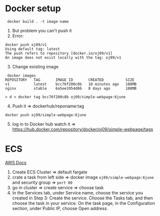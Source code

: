 # Docker setup
```docker
 docker build . -t image-name
```

1. But problem you can't push it
2. Error:
```
docker push oj09/v1
Using default tag: latest
The push refers to repository [docker.io/oj09/v1]
An image does not exist locally with the tag: oj09/v1
```
3. Change existing image
```docker
 docker images
REPOSITORY   TAG       IMAGE ID       CREATED          SIZE
v1           latest    bcc76f200c8b   10 minutes ago   188MB
nginx        stable    6a5ee1954d86   8 days ago       188MB

> d > docker tag bcc76f200c8b oj09/simple-webpage:6june
```
4. Push it => dockerhub/reponame:tag
```
docker push oj09/simple-webpage:6june
```
5. log in to Docker hub watch it => https://hub.docker.com/repository/docker/oj09/simple-webpage/tags

# ECS 
[AWS Docs](https://docs.aws.amazon.com/AmazonECS/latest/developerguide/getting-started-fargate.html)
1. Create ECS Cluster => default fargate
2. crate a task from left side => docker image `oj09/simple-webpage:6june` and security group => `port 80`
3. go in cluster => create service => choose task 
4. In the Services tab, under Service name, choose the service you created in Step 3: Create the service.
Choose the Tasks tab, and then choose the task in your service.
On the task page, in the Configuration section, under Public IP, choose Open address.
